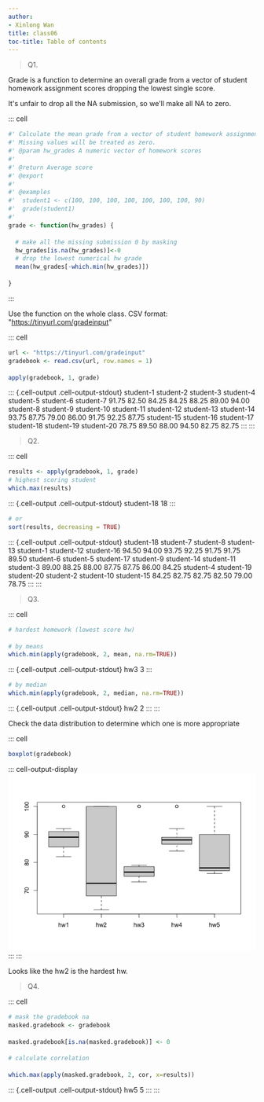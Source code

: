 ```yaml
---
author:
- Xinlong Wan
title: class06
toc-title: Table of contents
---
```


> Q1.

Grade is a function to determine an overall grade from a vector of
student homework assignment scores dropping the lowest single score.

It's unfair to drop all the NA submission, so we'll make all NA to zero.

::: cell
``` {.r .cell-code}
#' Calculate the mean grade from a vector of student homework assignment scores dropping the lowest single score.
#' Missing values will be treated as zero.
#' @param hw_grades A numeric vector of homework scores
#'
#' @return Average score
#' @export
#'
#' @examples
#'  student1 <- c(100, 100, 100, 100, 100, 100, 100, 90)
#'  grade(student1)
#' 
grade <- function(hw_grades) {
  
  # make all the missing submission 0 by masking
  hw_grades[is.na(hw_grades)]<-0
  # drop the lowest numerical hw grade
  mean(hw_grades[-which.min(hw_grades)])
    
}
```
:::

Use the function on the whole class. CSV format:
"https://tinyurl.com/gradeinput"

::: cell
``` {.r .cell-code}
url <- "https://tinyurl.com/gradeinput"
gradebook <- read.csv(url, row.names = 1)

apply(gradebook, 1, grade)
```

::: {.cell-output .cell-output-stdout}
     student-1  student-2  student-3  student-4  student-5  student-6  student-7 
         91.75      82.50      84.25      84.25      88.25      89.00      94.00 
     student-8  student-9 student-10 student-11 student-12 student-13 student-14 
         93.75      87.75      79.00      86.00      91.75      92.25      87.75 
    student-15 student-16 student-17 student-18 student-19 student-20 
         78.75      89.50      88.00      94.50      82.75      82.75 
:::
:::

> Q2.

::: cell
``` {.r .cell-code}
results <- apply(gradebook, 1, grade)
# highest scoring student
which.max(results)
```

::: {.cell-output .cell-output-stdout}
    student-18 
            18 
:::

``` {.r .cell-code}
# or
sort(results, decreasing = TRUE)
```

::: {.cell-output .cell-output-stdout}
    student-18  student-7  student-8 student-13  student-1 student-12 student-16 
         94.50      94.00      93.75      92.25      91.75      91.75      89.50 
     student-6  student-5 student-17  student-9 student-14 student-11  student-3 
         89.00      88.25      88.00      87.75      87.75      86.00      84.25 
     student-4 student-19 student-20  student-2 student-10 student-15 
         84.25      82.75      82.75      82.50      79.00      78.75 
:::
:::

> Q3.

::: cell
``` {.r .cell-code}
# hardest homework (lowest score hw)

# by means
which.min(apply(gradebook, 2, mean, na.rm=TRUE))
```

::: {.cell-output .cell-output-stdout}
    hw3 
      3 
:::

``` {.r .cell-code}
# by median
which.min(apply(gradebook, 2, median, na.rm=TRUE))
```

::: {.cell-output .cell-output-stdout}
    hw2 
      2 
:::
:::

Check the data distribution to determine which one is more appropriate

::: cell
``` {.r .cell-code}
boxplot(gradebook)
```

::: cell-output-display
![](class06_files/figure-markdown/unnamed-chunk-5-1.png)
:::
:::

Looks like the hw2 is the hardest hw.

> Q4.

::: cell
``` {.r .cell-code}
# mask the gradebook na 
masked.gradebook <- gradebook

masked.gradebook[is.na(masked.gradebook)] <- 0

# calculate correlation

which.max(apply(masked.gradebook, 2, cor, x=results))
```

::: {.cell-output .cell-output-stdout}
    hw5 
      5 
:::
:::
